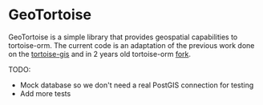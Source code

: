 # GeoTortoise

GeoTortoise is a simple library that provides geospatial capabilities to tortoise-orm.
The current code is an adaptation of the previous work done on the [tortoise-gis](https://github.com/revensky/tortoise-gis) and in 2 years old tortoise-orm [fork](https://github.com/arlyon/tortoise-orm).

TODO:

- Mock database so we don't need a real PostGIS connection for testing
- Add more tests
